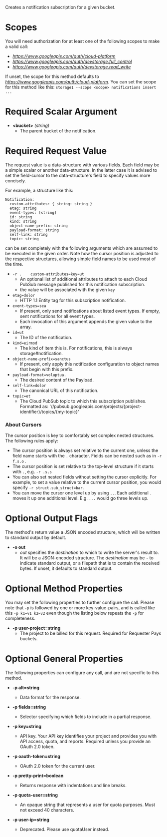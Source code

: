 Creates a notification subscription for a given bucket.
# Scopes

You will need authorization for at least one of the following scopes to make a valid call:

* *https://www.googleapis.com/auth/cloud-platform*
* *https://www.googleapis.com/auth/devstorage.full_control*
* *https://www.googleapis.com/auth/devstorage.read_write*

If unset, the scope for this method defaults to *https://www.googleapis.com/auth/cloud-platform*.
You can set the scope for this method like this: `storage1 --scope <scope> notifications insert ...`
# Required Scalar Argument
* **&lt;bucket&gt;** *(string)*
    - The parent bucket of the notification.
# Required Request Value

The request value is a data-structure with various fields. Each field may be a simple scalar or another data-structure.
In the latter case it is advised to set the field-cursor to the data-structure's field to specify values more concisely.

For example, a structure like this:
```
Notification:
  custom-attributes: { string: string }
  etag: string
  event-types: [string]
  id: string
  kind: string
  object-name-prefix: string
  payload-format: string
  self-link: string
  topic: string

```

can be set completely with the following arguments which are assumed to be executed in the given order. Note how the cursor position is adjusted to the respective structures, allowing simple field names to be used most of the time.

* `-r .    custom-attributes=key=ut`
    - An optional list of additional attributes to attach to each Cloud PubSub message published for this notification subscription.
    - the value will be associated with the given `key`
* `etag=dolor`
    - HTTP 1.1 Entity tag for this subscription notification.
* `event-types=sea`
    - If present, only send notifications about listed event types. If empty, sent notifications for all event types.
    - Each invocation of this argument appends the given value to the array.
* `id=ut`
    - The ID of the notification.
* `kind=eirmod`
    - The kind of item this is. For notifications, this is always storage#notification.
* `object-name-prefix=sanctus`
    - If present, only apply this notification configuration to object names that begin with this prefix.
* `payload-format=voluptua.`
    - The desired content of the Payload.
* `self-link=dolor`
    - The canonical URL of this notification.
* `topic=et`
    - The Cloud PubSub topic to which this subscription publishes. Formatted as: &#39;//pubsub.googleapis.com/projects/{project-identifier}/topics/{my-topic}&#39;


### About Cursors

The cursor position is key to comfortably set complex nested structures. The following rules apply:

* The cursor position is always set relative to the current one, unless the field name starts with the `.` character. Fields can be nested such as in `-r f.s.o` .
* The cursor position is set relative to the top-level structure if it starts with `.`, e.g. `-r .s.s`
* You can also set nested fields without setting the cursor explicitly. For example, to set a value relative to the current cursor position, you would specify `-r struct.sub_struct=bar`.
* You can move the cursor one level up by using `..`. Each additional `.` moves it up one additional level. E.g. `...` would go three levels up.


# Optional Output Flags

The method's return value a JSON encoded structure, which will be written to standard output by default.

* **-o out**
    - *out* specifies the *destination* to which to write the server's result to.
      It will be a JSON-encoded structure.
      The *destination* may be `-` to indicate standard output, or a filepath that is to contain the received bytes.
      If unset, it defaults to standard output.
# Optional Method Properties

You may set the following properties to further configure the call. Please note that `-p` is followed by one 
or more key-value-pairs, and is called like this `-p k1=v1 k2=v2` even though the listing below repeats the
`-p` for completeness.

* **-p user-project=string**
    - The project to be billed for this request. Required for Requester Pays buckets.

# Optional General Properties

The following properties can configure any call, and are not specific to this method.

* **-p alt=string**
    - Data format for the response.

* **-p fields=string**
    - Selector specifying which fields to include in a partial response.

* **-p key=string**
    - API key. Your API key identifies your project and provides you with API access, quota, and reports. Required unless you provide an OAuth 2.0 token.

* **-p oauth-token=string**
    - OAuth 2.0 token for the current user.

* **-p pretty-print=boolean**
    - Returns response with indentations and line breaks.

* **-p quota-user=string**
    - An opaque string that represents a user for quota purposes. Must not exceed 40 characters.

* **-p user-ip=string**
    - Deprecated. Please use quotaUser instead.
